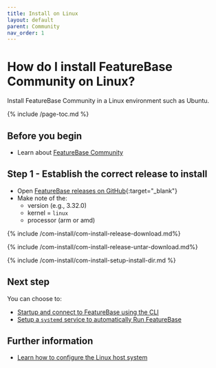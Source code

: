 ```yaml
---
title: Install on Linux
layout: default
parent: Community
nav_order: 1
---
```


# How do I install FeatureBase Community on Linux?

Install FeatureBase Community in a Linux environment such as Ubuntu.

{% include /page-toc.md %}

## Before you begin

* Learn about [FeatureBase Community](/docs/community/com-home)

## Step 1 - Establish the correct release to install

* Open [FeatureBase releases on GitHub](https://github.com/FeatureBaseDB/FeatureBase/releases){:target="_blank"}
* Make note of the:
  * version (e.g., 3.32.0)
  * kernel = `linux`
  * processor (arm or amd)

{% include /com-install/com-install-release-download.md%}

{% include /com-install/com-install-release-untar-download.md%}

{% include /com-install/com-install-setup-install-dir.md %}

## Next step

You can choose to:
* [Startup and connect to FeatureBase using the CLI](/docs/community/com-startup-connect)
* [Setup a `systemd` service to automatically Run FeatureBase](/docs/community/com-config/com-config-service-fb-setup)

## Further information

* [Learn how to configure the Linux host system](/docs/community/old-setup/old-hostsystem)
